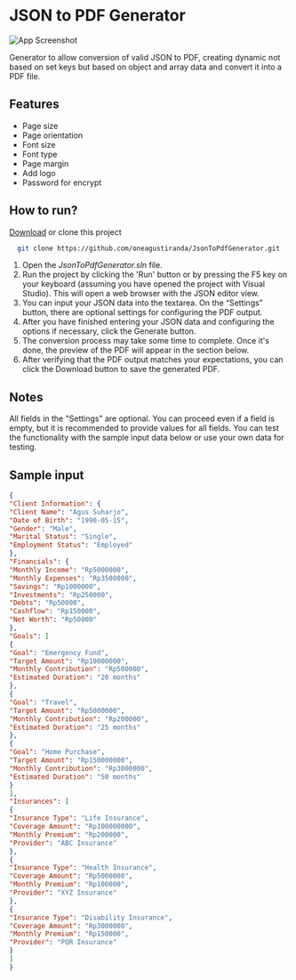
# JSON to PDF Generator

![App Screenshot](https://elastic-cormorant-e63.notion.site/image/https%3A%2F%2Fprod-files-secure.s3.us-west-2.amazonaws.com%2F3eb14152-3c1b-4f17-b8c1-8a455965553a%2Ff5508204-bffa-450c-831e-bd25fe619fbc%2FScreenshot_2023-10-11_200819.png?table=block&id=a4870eb8-0f14-492b-90ce-059e44c18dd5&spaceId=3eb14152-3c1b-4f17-b8c1-8a455965553a&width=1110&userId=&cache=v2)

Generator to allow conversion of valid JSON to PDF, creating dynamic not based on set keys but based on object and array data and convert it into a PDF file.


## Features

- Page size
- Page orientation
- Font size
- Font type
- Page margin
- Add logo
- Password for encrypt



## How to run?

[Download](https://github.com/oneagustiranda/JsonToPdfGenerator) or clone this project

```bash
  git clone https://github.com/oneagustiranda/JsonToPdfGenerator.git
```
1. Open the *JsonToPdfGenerator.sln* file.
2. Run the project by clicking the 'Run' button or by pressing the F5 key on your keyboard (assuming you have opened the project with Visual Studio). This will open a web browser with the JSON editor view.
3. You can input your JSON data into the textarea. On the “Settings” button, there are optional settings for configuring the PDF output.
4. After you have finished entering your JSON data and configuring the options if necessary, click the Generate button.
5. The conversion process may take some time to complete. Once it's done, the preview of the PDF will appear in the section below.
6. After verifying that the PDF output matches your expectations, you can click the Download button to save the generated PDF.
    
## Notes

All fields in the "Settings" are optional. You can proceed even if a field is empty, but it is recommended to provide values for all fields. You can test the functionality with the sample input data below or use your own data for testing.


## Sample input

```json
{
"Client Information": {
"Client Name": "Agus Suharjo",
"Date of Birth": "1990-05-15",
"Gender": "Male",
"Marital Status": "Single",
"Employment Status": "Employed"
},
"Financials": {
"Monthly Income": "Rp5000000",
"Monthly Expenses": "Rp3500000",
"Savings": "Rp1000000",
"Investments": "Rp250000",
"Debts": "Rp50000",
"Cashflow": "Rp150000",
"Net Worth": "Rp50000"
},
"Goals": [
{
"Goal": "Emergency Fund",
"Target Amount": "Rp10000000",
"Monthly Contribution": "Rp500000",
"Estimated Duration": "20 months"
},
{
"Goal": "Travel",
"Target Amount": "Rp5000000",
"Monthly Contribution": "Rp200000",
"Estimated Duration": "25 months"
},
{
"Goal": "Home Purchase",
"Target Amount": "Rp150000000",
"Monthly Contribution": "Rp3000000",
"Estimated Duration": "50 months"
}
],
"Insurances": [
{
"Insurance Type": "Life Insurance",
"Coverage Amount": "Rp100000000",
"Monthly Premium": "Rp200000",
"Provider": "ABC Insurance"
},
{
"Insurance Type": "Health Insurance",
"Coverage Amount": "Rp5000000",
"Monthly Premium": "Rp100000",
"Provider": "XYZ Insurance"
},
{
"Insurance Type": "Disability Insurance",
"Coverage Amount": "Rp3000000",
"Monthly Premium": "Rp150000",
"Provider": "PQR Insurance"
}
]
}
```
